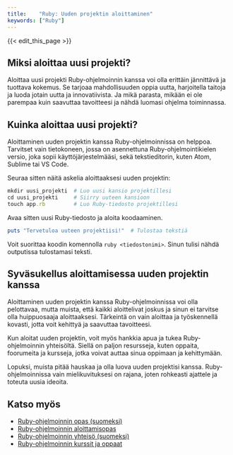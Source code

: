 ```yaml
---
title:    "Ruby: Uuden projektin aloittaminen"
keywords: ["Ruby"]
---
```


{{< edit_this_page >}}

## Miksi aloittaa uusi projekti?

Aloittaa uusi projekti Ruby-ohjelmoinnin kanssa voi olla erittäin jännittävä ja tuottava kokemus. Se tarjoaa mahdollisuuden oppia uutta, harjoitella taitoja ja luoda jotain uutta ja innovatiivista. Ja mikä parasta, mikään ei ole parempaa kuin saavuttaa tavoitteesi ja nähdä luomasi ohjelma toiminnassa.

## Kuinka aloittaa uusi projekti?

Aloittaminen uuden projektin kanssa Ruby-ohjelmoinnissa on helppoa. Tarvitset vain tietokoneen, jossa on asennettuna Ruby-ohjelmointikielen versio, joka sopii käyttöjärjestelmääsi, sekä tekstieditorin, kuten Atom, Sublime tai VS Code.

Seuraa sitten näitä askelia aloittaaksesi uuden projektin:

```Ruby
mkdir uusi_projekti  # Luo uusi kansio projektillesi
cd uusi_projekti     # Siirry uuteen kansioon
touch app.rb         # Luo Ruby-tiedosto projektillesi
```

Avaa sitten uusi Ruby-tiedosto ja aloita koodaaminen.

```Ruby
puts "Tervetuloa uuteen projektiisi!"  # Tulostaa tekstiä
```

Voit suorittaa koodin komennolla ```ruby <tiedostonimi>```. Sinun tulisi nähdä outputissa tulostamasi teksti.

## Syväsukellus aloittamisessa uuden projektin kanssa

Aloittaminen uuden projektin kanssa Ruby-ohjelmoinnissa voi olla pelottavaa, mutta muista, että kaikki aloittelivat joskus ja sinun ei tarvitse olla huippuosaaja aloittaaksesi. Tärkeintä on vain aloittaa ja työskennellä kovasti, jotta voit kehittyä ja saavuttaa tavoitteesi.

Kun aloitat uuden projektin, voit myös hankkia apua ja tukea Ruby-ohjelmoinnin yhteisöltä. Siellä on paljon resursseja, kuten oppaita, foorumeita ja kursseja, jotka voivat auttaa sinua oppimaan ja kehittymään.

Lopuksi, muista pitää hauskaa ja olla luova uuden projektisi kanssa. Ruby-ohjelmoinnissa vain mielikuvituksesi on rajana, joten rohkeasti ajattele ja toteuta uusia ideoita.

## Katso myös

- [Ruby-ohjelmoinnin opas (suomeksi)](https://www.ruby-lang.org/fi/documentation/)
- [Ruby-ohjelmoinnin aloittamisopas](https://www.ruby-lang.org/en/documentation/quickstart/)
- [Ruby-ohjelmoinnin yhteisö (suomeksi)](https://fi.wikibooks.org/wiki/Ruby-ohjelmointi)
- [Ruby-ohjelmoinnin kurssit ja oppaat](https://www.codecademy.com/learn/learn-ruby)